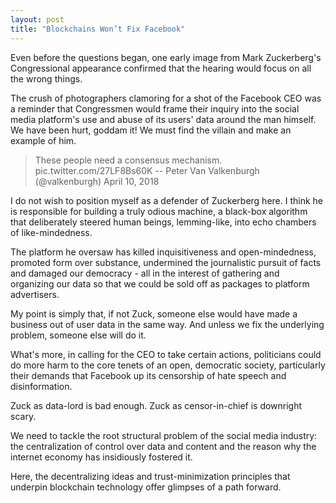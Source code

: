 ```yaml
---
layout: post
title: "Blockchains Won’t Fix Facebook"
---
```


Even before the questions began, one early image from Mark Zuckerberg's Congressional appearance confirmed that the hearing would focus on all the wrong things.

The crush of photographers clamoring for a shot of the Facebook CEO was a reminder that Congressmen would frame their inquiry into the social media platform's use and abuse of its users' data around the man himself. We have been hurt, goddam it! We must find the villain and make an example of him.

> These people need a consensus mechanism. pic.twitter.com/27LF8Bs60K
> -- Peter Van Valkenburgh (@valkenburgh) April 10, 2018

I do not wish to position myself as a defender of Zuckerberg here. I think he is responsible for building a truly odious machine, a black-box algorithm that deliberately steered human beings, lemming-like, into echo chambers of like-mindedness.

The platform he oversaw has killed inquisitiveness and open-mindedness, promoted form over substance, undermined the journalistic pursuit of facts and damaged our democracy - all in the interest of gathering and organizing our data so that we could be sold off as packages to platform advertisers.

My point is simply that, if not Zuck, someone else would have made a business out of user data in the same way. And unless we fix the underlying problem, someone else will do it.

What's more, in calling for the CEO to take certain actions, politicians could do more harm to the core tenets of an open, democratic society, particularly their demands that Facebook up its censorship of hate speech and disinformation.

Zuck as data-lord is bad enough. Zuck as censor-in-chief is downright scary.

We need to tackle the root structural problem of the social media industry: the centralization of control over data and content and the reason why the internet economy has insidiously fostered it.

Here, the decentralizing ideas and trust-minimization principles that underpin blockchain technology offer glimpses of a path forward.